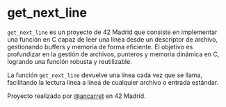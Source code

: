 # get_next_line

`get_next_line` es un proyecto de 42 Madrid que consiste en implementar una función en C capaz de leer una línea desde un descriptor de archivo, gestionando buffers y memoria de forma eficiente. El objetivo es profundizar en la gestión de archivos, punteros y memoria dinámica en C, logrando una función robusta y reutilizable.

La función `get_next_line` devuelve una línea cada vez que se llama, facilitando la lectura línea a línea de cualquier archivo o entrada estándar.

Proyecto realizado por [@ancarret](https://github.com/ancarret) en 42 Madrid.
